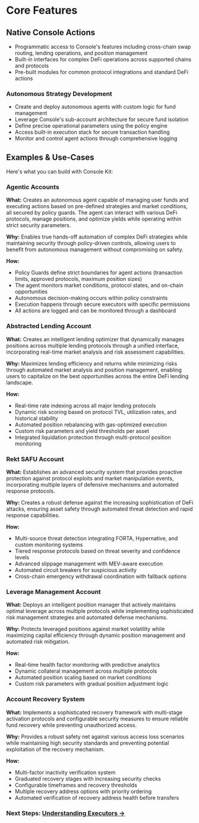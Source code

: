 # Core Features

## Native Console Actions

- Programmatic access to Console's features including cross-chain swap routing, lending operations, and position management
- Built-in interfaces for complex DeFi operations across supported chains and protocols
- Pre-built modules for common protocol integrations and standard DeFi actions

### Autonomous Strategy Development

- Create and deploy autonomous agents with custom logic for fund management
- Leverage Console's sub-account architecture for secure fund isolation
- Define precise operational parameters using the policy engine
- Access built-in execution stack for secure transaction handling
- Monitor and control agent actions through comprehensive logging

## Examples & Use-Cases

Here's what you can build with Console Kit:

### Agentic Accounts

**What:** Creates an autonomous agent capable of managing user funds and executing actions based on pre-defined strategies and market conditions, all secured by policy guards. The agent can interact with various DeFi protocols, manage positions, and optimize yields while operating within strict security parameters.

**Why:** Enables true hands-off automation of complex DeFi strategies while maintaining security through policy-driven controls, allowing users to benefit from autonomous management without compromising on safety.

**How:**

- Policy Guards define strict boundaries for agent actions (transaction limits, approved protocols, maximum position sizes)
- The agent monitors market conditions, protocol states, and on-chain opportunities
- Autonomous decision-making occurs within policy constraints
- Execution happens through secure executors with specific permissions
- All actions are logged and can be monitored through a dashboard

### Abstracted Lending Account

**What:** Creates an intelligent lending optimizer that dynamically manages positions across multiple lending protocols through a unified interface, incorporating real-time market analysis and risk assessment capabilities.

**Why:** Maximizes lending efficiency and returns while minimizing risks through automated market analysis and position management, enabling users to capitalize on the best opportunities across the entire DeFi lending landscape.

**How:**

- Real-time rate indexing across all major lending protocols
- Dynamic risk scoring based on protocol TVL, utilization rates, and historical stability
- Automated position rebalancing with gas-optimized execution
- Custom risk parameters and yield thresholds per asset
- Integrated liquidation protection through multi-protocol position monitoring

### Rekt SAFU Account

**What:** Establishes an advanced security system that provides proactive protection against protocol exploits and market manipulation events, incorporating multiple layers of defensive mechanisms and automated response protocols.

**Why:** Creates a robust defense against the increasing sophistication of DeFi attacks, ensuring asset safety through automated threat detection and rapid response capabilities.

**How:**

- Multi-source threat detection integrating FORTA, Hypernative, and custom monitoring systems
- Tiered response protocols based on threat severity and confidence levels
- Advanced slippage management with MEV-aware execution
- Automated circuit breakers for suspicious activity
- Cross-chain emergency withdrawal coordination with fallback options

### Leverage Management Account

**What:** Deploys an intelligent position manager that actively maintains optimal leverage across multiple protocols while implementing sophisticated risk management strategies and automated defense mechanisms.

**Why:** Protects leveraged positions against market volatility while maximizing capital efficiency through dynamic position management and automated risk mitigation.

**How:**

- Real-time health factor monitoring with predictive analytics
- Dynamic collateral management across multiple protocols
- Automated position scaling based on market conditions
- Custom risk parameters with gradual position adjustment logic

### Account Recovery System

**What:** Implements a sophisticated recovery framework with multi-stage activation protocols and configurable security measures to ensure reliable fund recovery while preventing unauthorized access.

**Why:** Provides a robust safety net against various access loss scenarios while maintaining high security standards and preventing potential exploitation of the recovery mechanism.

**How:**

- Multi-factor inactivity verification system
- Graduated recovery stages with increasing security checks
- Configurable timeframes and recovery thresholds
- Multiple recovery address options with priority ordering
- Automated verification of recovery address health before transfers

### Next Steps: [Understanding Executors →](./executor.md)
